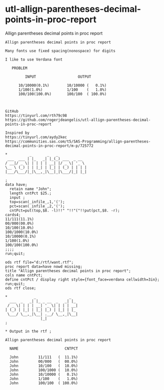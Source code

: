 # utl-allign-parentheses-decimal-points-in-proc-report
Allign parentheses decimal points in proc report

    Allign parentheses decimal points in proc report

    Many fonts use fixed spacing(nonospace) for digits

    I like to use Verdana font

       PROBLEM

             INPUT                   OUTPUT

          10/10000(0.1%)        10/10000 (   0.1%)
          1/100(1.0%)           1/100    (   1.0%)
          100/100(100.0%)       100/100  ( 100.0%)



    GitHub
    https://tinyurl.com/rth79c98
    https://github.com/rogerjdeangelis/utl-allign-parentheses-decimal-points-in-proc-report

    Inspired by
    https://tinyurl.com/aydy2kec
    https://communities.sas.com/t5/SAS-Programming/allign-parentheses-decimal-points-in-proc-report/m-p/725772

    *          _       _   _
     ___  ___ | |_   _| |_(_) ___  _ __
    / __|/ _ \| | | | | __| |/ _ \| '_ \
    \__ \ (_) | | |_| | |_| | (_) | | | |
    |___/\___/|_|\__,_|\__|_|\___/|_| |_|

    ;
    data have;
      retain name "John";
      length cntPct $25.;
      input ;
      top=scan(_infile_,1,'(');
      pct=scan(_infile_,2,'(');
      cntPct=put(top,$8. -l)!!" "!!"("!!put(pct,$8. -r);
    cards4;
    11/111(11.1%)
    00/000(00.0%)
    10/100(10.0%)
    100/1000(10.0%)
    10/10000(0.1%)
    1/100(1.0%)
    100/100(100.0%)
    ;;;;
    run;quit;

    ods rtf file="d:/rtf/want.rtf";
    proc report data=have nowd missing;
    title "Allign parentheses decimal points in proc report";
    cols name cntPct;
    define cntPct / display right style={font_face=verdana cellwidth=3in};
    run;quit;
    ods rtf close;

    *            _               _
      ___  _   _| |_ _ __  _   _| |_
     / _ \| | | | __| '_ \| | | | __|
    | (_) | |_| | |_| |_) | |_| | |_
     \___/ \__,_|\__| .__/ \__,_|\__|
                    |_|
    ;

    * Output in the rtf ;

    Allign parentheses decimal points in proc report

      NAME                     CNTPCT

      John         11/111   (  11.1%)
      John         00/000   (  00.0%)
      John         10/100   (  10.0%)
      John         100/1000 (  10.0%)
      John         10/10000 (   0.1%)
      John         1/100    (   1.0%)
      John         100/100  ( 100.0%)





